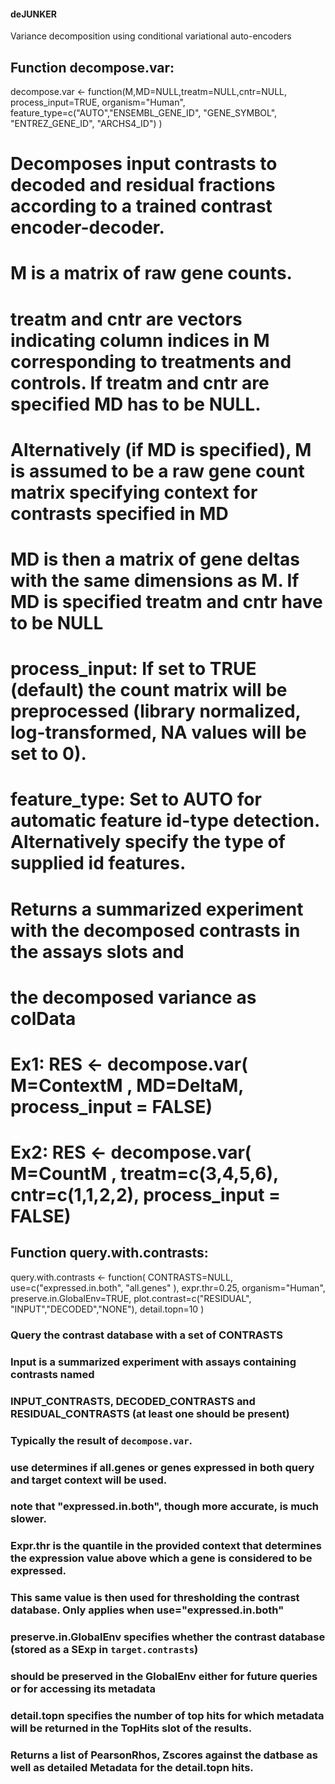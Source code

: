 #### deJUNKER
Variance decomposition using conditional variational auto-encoders


## Function decompose.var:
decompose.var <- function(M,MD=NULL,treatm=NULL,cntr=NULL, process_input=TRUE, organism="Human",
                      feature_type=c("AUTO","ENSEMBL_GENE_ID", "GENE_SYMBOL", "ENTREZ_GENE_ID", "ARCHS4_ID")  )

# Decomposes input contrasts to decoded and residual fractions according to a trained contrast encoder-decoder.
# M is a matrix of raw gene counts. 
# treatm and cntr are vectors indicating column indices in M corresponding to treatments and controls. If treatm and cntr are specified MD has to be NULL.
# Alternatively (if MD is specified), M is assumed to be a raw gene count matrix specifying context for contrasts specified in MD
# MD is then a matrix of gene deltas with the same dimensions as M. If MD is specified treatm and cntr have to be NULL
# process_input: If set to TRUE (default) the count matrix will be preprocessed (library normalized, log-transformed, NA values will be set to 0).
# feature_type: Set to AUTO for automatic feature id-type detection. Alternatively specify the type of supplied id features.
# Returns a summarized experiment with the decomposed contrasts in the assays slots and
# the decomposed variance as colData
# Ex1: RES <- decompose.var( M=ContextM , MD=DeltaM, process_input = FALSE)
# Ex2: RES <- decompose.var( M=CountM , treatm=c(3,4,5,6), cntr=c(1,1,2,2), process_input = FALSE) 

## Function query.with.contrasts:
query.with.contrasts <- function( CONTRASTS=NULL, use=c("expressed.in.both", "all.genes"  ),
                                  expr.thr=0.25, organism="Human", preserve.in.GlobalEnv=TRUE,
                                  plot.contrast=c("RESIDUAL", "INPUT","DECODED","NONE"),
                                  detail.topn=10 )    
                                  
### Query the contrast database with a set of CONTRASTS
### Input is a summarized experiment with assays containing contrasts named
### INPUT_CONTRASTS, DECODED_CONTRASTS and RESIDUAL_CONTRASTS (at least one should be present)
### Typically the result of `decompose.var`.
### use determines if all.genes or genes expressed in both query and target context will be used.
### note that "expressed.in.both", though more accurate, is much slower.
### Expr.thr is the quantile in the provided context that determines the expression value above which a gene is considered to be expressed. 
### This same value is then used for thresholding the contrast database. Only applies when use="expressed.in.both"
### preserve.in.GlobalEnv specifies whether the contrast database (stored as a SExp in `target.contrasts`)
### should be preserved in the GlobalEnv either for future queries or for accessing its metadata
### detail.topn specifies the number of top hits for which metadata will be returned in the TopHits slot of the results.
### Returns  a list of PearsonRhos, Zscores against the datbase as well as detailed Metadata for the detail.topn hits.
